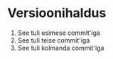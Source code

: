 # Versioonihaldus
1. See tuli esimese commit'iga
1. See tuli teise commit'iga
1. See tuli kolmanda commit'iga